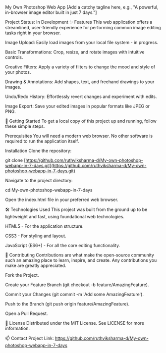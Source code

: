 My Own Photoshop Web App
[Add a catchy tagline here, e.g., "A powerful, in-browser image editor built in just 7 days."]

Project Status: In Development
✨ Features
This web application offers a streamlined, user-friendly experience for performing common image editing tasks right in your browser.

Image Upload: Easily load images from your local file system - in progress.

Basic Transformations: Crop, resize, and rotate images with intuitive controls.

Creative Filters: Apply a variety of filters to change the mood and style of your photos.

Drawing & Annotations: Add shapes, text, and freehand drawings to your images.

Undo/Redo History: Effortlessly revert changes and experiment with edits.

Image Export: Save your edited images in popular formats like JPEG or PNG.

🚀 Getting Started
To get a local copy of this project up and running, follow these simple steps.

Prerequisites
You will need a modern web browser. No other software is required to run the application itself.

Installation
Clone the repository:

git clone [https://github.com/ruthviksharma-d/My-own-photoshop-webapp-in-7-days.git](https://github.com/ruthviksharma-d/My-own-photoshop-webapp-in-7-days.git)

Navigate to the project directory:

cd My-own-photoshop-webapp-in-7-days

Open the index.html file in your preferred web browser.

🛠️ Technologies Used
This project was built from the ground up to be lightweight and fast, using foundational web technologies.

HTML5 - For the application structure.

CSS3 - For styling and layout.

JavaScript (ES6+) - For all the core editing functionality.

🤝 Contributing
Contributions are what make the open-source community such an amazing place to learn, inspire, and create. Any contributions you make are greatly appreciated.

Fork the Project.

Create your Feature Branch (git checkout -b feature/AmazingFeature).

Commit your Changes (git commit -m 'Add some AmazingFeature').

Push to the Branch (git push origin feature/AmazingFeature).

Open a Pull Request.

📜 License
Distributed under the MIT License. See LICENSE for more information.

📫 Contact
Project Link: https://github.com/ruthviksharma-d/My-own-photoshop-webapp-in-7-days
